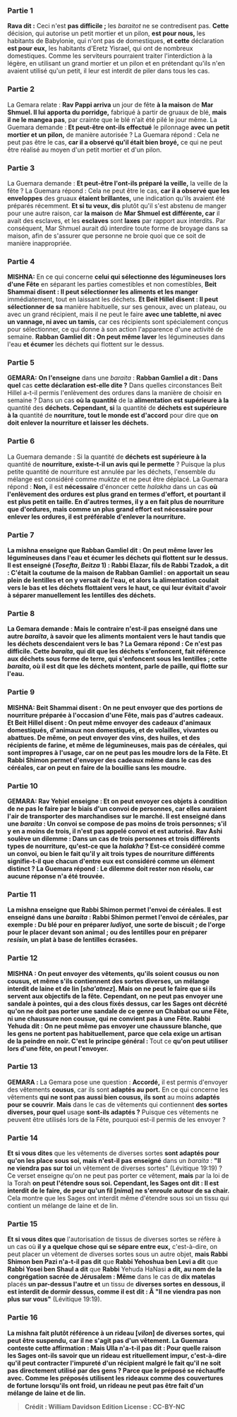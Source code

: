 
### Partie 1
<b>Rava dit :</b> Ceci n'est <b>pas difficile ;</b> les <i>baraitot</i> ne se contredisent pas. <b>Cette</b> décision, qui autorise un petit mortier et un pilon, <b>est pour nous,</b> les habitants de Babylonie, qui n'ont pas de domestiques, <b>et cette</b> déclaration <b>est pour eux,</b> les habitants d'Eretz Yisrael, qui ont de nombreux domestiques. Comme les serviteurs pourraient traiter l'interdiction à la légère, en utilisant un grand mortier et un pilon et en prétendant qu'ils n'en avaient utilisé qu'un petit, il leur est interdit de piler dans tous les cas.

### Partie 2
La Gemara relate : <b>Rav Pappi arriva</b> un jour de fête <b>à la maison</b> de <b>Mar Shmuel. Il lui apporta du porridge,</b> fabriqué à partir de gruaux de blé, <b>mais il ne le mangea pas</b>, par crainte que le blé n'ait été pilé le jour même. La Guemara demande : <b>Et peut-être ont-ils effectué</b> le pilonnage <b>avec un petit mortier et un pilon,</b> de manière autorisée ? La Guemara répond : Cela ne peut pas être le cas, <b>car il a observé qu'il était bien broyé,</b> ce qui ne peut être réalisé au moyen d'un petit mortier et d'un pilon.

### Partie 3
La Guemara demande : <b>Et peut-être l'ont-ils préparé la veille,</b> la veille de la fête ? La Guemara répond : Cela ne peut être le cas, <b>car il a observé que les enveloppes</b> des gruaux <b>étaient brillantes,</b> une indication qu'ils avaient été préparés récemment. <b>Et si tu veux, dis</b> plutôt qu'il s'est abstenu de manger pour une autre raison, car <b>la maison</b> de <b>Mar Shmuel est différente, car</b> il avait des esclaves, et les <b>esclaves</b> sont <b>laxes</b> par rapport aux interdits. Par conséquent, Mar Shmuel aurait dû interdire toute forme de broyage dans sa maison, afin de s'assurer que personne ne broie quoi que ce soit de manière inappropriée.

### Partie 4
<strong>MISHNA:</strong> En ce qui concerne <b>celui qui sélectionne des légumineuses lors d'une Fête</b> en séparant les parties comestibles et non comestibles, <b>Beit Shammai disent : Il peut sélectionner les aliments et les manger</b> immédiatement, tout en laissant les déchets. <b>Et Beit Hillel disent : Il peut sélectionner de sa</b> manière habituelle, sur ses genoux, avec un plateau, ou avec un grand récipient, mais il ne peut</b> le faire <b>avec une tablette, ni avec un vannage, ni avec un tamis,</b> car ces récipients sont spécialement conçus pour sélectionner, ce qui donne à son action l'apparence d'une activité de semaine. <b>Rabban Gamliel dit : On peut même laver</b> les légumineuses dans l'eau <b>et écumer</b> les déchets qui flottent sur le dessus.

### Partie 5
<strong>GEMARA:</strong> <b>On l'enseigne</b> dans une <i>baraita</i> : <b>Rabban Gamliel a dit : Dans quel</b> cas <b>cette déclaration est-elle dite ?</b> Dans quelles circonstances Beit Hillel a-t-il permis l'enlèvement des ordures dans la manière de choisir en semaine ? Dans un cas <b>où la quantité</b> de la <b>alimentation est supérieure à la</b> quantité des <b>déchets. Cependant, si</b> la quantité de <b>déchets est supérieure à la</b> quantité de <b>nourriture, tout le monde est d'accord</b> pour dire que <b>on doit enlever la nourriture et laisser les déchets.</b>

### Partie 6
La Guemara demande : Si la quantité de <b>déchets est supérieure à la</b> quantité de <b>nourriture, existe-t-il un avis qui le permette</b> ? Puisque la plus petite quantité de nourriture est annulée par les déchets, l'ensemble du mélange est considéré comme <i>muktze</i> et ne peut être déplacé. La Guemara répond : <b>Non,</b> il est <b>nécessaire</b> d'énoncer cette <i>halakha</i> dans un cas <b>où l'enlèvement des ordures <b>est plus grand en</b> termes d'<b>effort, et</b> pourtant il est <b>plus petit en taille.</b> En d'autres termes, il y a en fait plus de nourriture que d'ordures, mais comme un plus grand effort est nécessaire pour enlever les ordures, il est préférable d'enlever la nourriture.

### Partie 7
La mishna enseigne que <b>Rabban Gamliel dit : On peut même laver</b> les légumineuses dans l'eau <b>et écumer</b> les déchets qui flottent sur le dessus. <b>Il est enseigné</b> (<i>Tosefta</i>, <i>Beitza</i> 1) : <b>Rabbi Elazar, fils de Rabbi Tzadok, a dit : C'était la coutume de la maison de Rabban Gamliel : on apportait un seau plein de lentilles et on y versait de l'eau, et alors</b> la <b>alimentation</b> coulait <b>vers le bas et les déchets</b> flottaient <b>vers le haut,</b> ce qui leur évitait d'avoir à séparer manuellement les lentilles des déchets.

### Partie 8
La Gemara demande : <b>Mais le contraire n'est-il pas enseigné</b> dans une autre <i>baraïta</i>, à savoir que les aliments montaient vers le haut tandis que les déchets descendaient vers le bas ? La Gemara répond : Ce n'est <b>pas difficile. Cette</b> <i>baraita</i>, qui dit que les déchets s'enfoncent, fait référence <b>aux</b> déchets sous forme de <b>terre,</b> qui s'enfoncent sous les lentilles ; <b>cette</b> <i>baraita</i>, où il est dit que les déchets montent, parle <b>de paille,</b> qui flotte sur l'eau.

### Partie 9
<strong>MISHNA:</strong> <b>Beit Shammai disent : On ne peut envoyer que des portions</b> de nourriture préparée <b>à l'occasion d'une Fête,</b> mais pas d'autres cadeaux. <b>Et Beit Hillel disent : On peut</b> même <b>envoyer</b> des cadeaux d'animaux <b>domestiqués, d'animaux non domestiqués, et de volailles, vivantes ou abattues.</b> De même, <b>on peut envoyer des vins, des huiles, et</b> des récipients de <b>farine, et</b> même de <b>légumineuses, mais pas de céréales,</b> qui sont impropres à l'usage, car on ne peut pas les moudre lors de la Fête. <b>Et Rabbi Shimon permet</b> d'envoyer des cadeaux même dans le cas <b>des céréales,</b> car on peut en faire de la bouillie sans les moudre.

### Partie 10
<strong>GEMARA:</strong> <b>Rav Yeḥiel enseigne : Et</b> on peut envoyer ces objets <b>à condition de ne pas le faire par</b> le biais d'un <b>convoi</b> de personnes, car elles auraient l'air de transporter des marchandises sur le marché. Il est <b>enseigné</b> dans une <i>baraita</i> : <b>Un convoi</b> se compose de <b>pas moins de trois personnes;</b> s'il y en a moins de trois, il n'est pas appelé convoi et est autorisé. <b>Rav Ashi soulève un dilemme :</b> Dans un cas de <b>trois personnes et trois</b> différents <b>types</b> de nourriture, <b>qu'est-ce que</b> la <i>halakha</i> ? Est-ce considéré comme un convoi, ou bien le fait qu'il y ait trois types de nourriture différents signifie-t-il que chacun d'entre eux est considéré comme un élément distinct ? La Guemara répond : Le dilemme <b>doit rester</b> non résolu, car aucune réponse n'a été trouvée.

### Partie 11
La mishna enseigne que <b>Rabbi Shimon permet</b> l'envoi <b>de céréales. Il est enseigné</b> dans une <i>baraita</i> : <b>Rabbi Shimon permet</b> l'envoi <b>de céréales, par exemple : Du blé pour en préparer <i>ludiyot</i>,</b> une sorte de biscuit ; <b>de l'orge pour le placer devant son animal ;</b> ou <b>des lentilles pour en préparer <i>resisin</i>,</b> un plat à base de lentilles écrasées.

### Partie 12
<strong>MISHNA :</strong> <b>On peut envoyer des vêtements, qu'ils soient</b> <b>cousus ou non cousus, et même s'ils contiennent des sortes diverses,</b> un mélange interdit de laine et de lin [<i>sha'atnez</i>]. <b>Mais</b> on ne peut le faire que si <b>ils</b> servent <b>aux objectifs de la fête. Cependant, on ne peut pas</b> envoyer <b>une sandale à pointes,</b> qui a des clous fixés dessus, car les Sages ont décrété qu'on ne doit pas porter une sandale de ce genre un Chabbat ou une Fête, <b>ni une chaussure non cousue,</b> qui ne convient pas à une Fête. <b>Rabbi Yehuda dit : On ne peut même pas</b> envoyer <b>une chaussure blanche,</b> que les gens ne portent pas habituellement, <b>parce que</b> cela <b>exige un artisan</b> de la peindre en noir. <b>C'est le</b> principe général : </b> Tout ce <b>qu'on peut utiliser lors d'une fête, on peut l'envoyer.</b>

### Partie 13
<strong>GEMARA :</strong> La Gemara pose une question : <b>Accordé,</b> il est permis d'envoyer des vêtements <b>cousus</b>, car ils sont <b>adaptés au port.</b> En ce qui concerne les vêtements <b>qui ne sont pas aussi bien cousus, ils sont</b> au moins <b>adaptés pour se couvrir</b>. <b>Mais</b> dans le cas de vêtements qui contiennent <b>des sortes diverses, pour quel</b> usage <b>sont-ils adaptés ?</b> Puisque ces vêtements ne peuvent être utilisés lors de la Fête, pourquoi est-il permis de les envoyer ?

### Partie 14
<b>Et si vous dites</b> que les vêtements de diverses sortes <b>sont adaptés pour qu'on les place sous soi, mais n'est-il pas enseigné</b> dans un <i>baraita</i> : <b>"Il ne viendra pas sur toi</b> un vêtement de diverses sortes" (Lévitique 19:19) ? Ce verset enseigne qu'on ne peut pas porter ce vêtement, <b>mais</b> par la loi de la Torah <b>on peut l'étendre sous soi. Cependant, les Sages ont dit : Il est interdit de le faire, de peur qu'un fil [<i>nima</i>] ne s'enroule autour de sa chair.</b> Cela montre que les Sages ont interdit même d'étendre sous soi un tissu qui contient un mélange de laine et de lin.

### Partie 15
<b>Et si vous dites que</b> l'autorisation de tissus de diverses sortes se réfère à un cas où <b>il y a quelque chose qui se sépare entre eux,</b> c'est-à-dire, on peut placer un vêtement de diverses sortes sous un autre objet, <b>mais Rabbi Shimon ben Pazi n'a-t-il pas dit</b> que <b>Rabbi Yehoshua ben Levi a dit</b> que <b>Rabbi Yosei ben Shaul a dit</b> que <b>Rabbi</b> Yehuda HaNasi <b>a dit, au nom de la congrégation sacrée de Jérusalem : Même</b> dans le cas de <b>dix matelas</b> placés <b>un par-dessus l'autre et</b> un tissu de <b>diverses sortes en dessous, il est interdit de dormir dessus, comme il est dit : Â "Il ne viendra pas non plus sur vous"</b> (Lévitique 19:19).

### Partie 16
<b>La mishna fait plutôt référence <b>à un rideau [<i>vilon</i>]</b> de diverses sortes, qui peut être suspendu, car il ne s'agit pas d'un vêtement. La Guemara conteste cette affirmation : <b>Mais Ulla n'a-t-il pas dit : Pour quelle</b> raison <b>les Sages ont-ils <b>savoir</b> que <b>un rideau est rituellement impur,</b> c'est-à-dire qu'il peut contracter l'impureté d'un récipient malgré le fait qu'il ne soit pas directement utilisé par des gens ? <b>Parce que le préposé se réchauffe avec.</b> Comme les préposés utilisent les rideaux comme des couvertures de fortune lorsqu'ils ont froid, un rideau ne peut pas être fait d'un mélange de laine et de lin.

>Crédit : William Davidson Edition
>License : CC-BY-NC